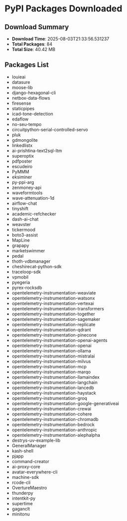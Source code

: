# PyPI Packages Downloaded

## Download Summary
- **Download Time**: 2025-08-03T21:33:56.531237
- **Total Packages**: 84
- **Total Size**: 40.42 MB

## Packages List
- louieai
- datasure
- moose-lib
- django-hexagonal-cli
- netbox-data-flows
- firesense
- staticpipes
- icad-tone-detection
- edaflow
- no-seu-tempo
- circuitpython-serial-controlled-servo
- pluk
- gdmongolite
- linkedlistx
- ai-prishtina-text2sql-ltm
- superoptix
- pdfposter
- escudeiro
- PyMMM
- eksiminer
- py-ppi-arg
- zenmoney-api
- waveformtools
- wave-attenuation-1d
- airflow-chat
- tinyshift
- academic-refchecker
- dash-ai-chat
- weavster
- tickermood
- boto3-assist
- MapLine
- grapapy
- marketswimmer
- pedal
- thoth-vdbmanager
- cheshirecat-python-sdk
- traceloop-sdk
- vpmobil
- pyegeria
- pyrex-rocksdb
- opentelemetry-instrumentation-weaviate
- opentelemetry-instrumentation-watsonx
- opentelemetry-instrumentation-vertexai
- opentelemetry-instrumentation-transformers
- opentelemetry-instrumentation-together
- opentelemetry-instrumentation-sagemaker
- opentelemetry-instrumentation-replicate
- opentelemetry-instrumentation-qdrant
- opentelemetry-instrumentation-pinecone
- opentelemetry-instrumentation-openai-agents
- opentelemetry-instrumentation-openai
- opentelemetry-instrumentation-ollama
- opentelemetry-instrumentation-mistralai
- opentelemetry-instrumentation-milvus
- opentelemetry-instrumentation-mcp
- opentelemetry-instrumentation-marqo
- opentelemetry-instrumentation-llamaindex
- opentelemetry-instrumentation-langchain
- opentelemetry-instrumentation-lancedb
- opentelemetry-instrumentation-haystack
- opentelemetry-instrumentation-groq
- opentelemetry-instrumentation-google-generativeai
- opentelemetry-instrumentation-crewai
- opentelemetry-instrumentation-cohere
- opentelemetry-instrumentation-chromadb
- opentelemetry-instrumentation-bedrock
- opentelemetry-instrumentation-anthropic
- opentelemetry-instrumentation-alephalpha
- destrys-uv-example-lib
- GeneralManager
- kash-shell
- pjapp
- command-creator
- ai-proxy-core
- avatar-everywhere-cli
- machine-sdk
- rcode-cli
- OvertureMaestro
- thunderpy
- intentkit-py
- supertime
- gaganclt
- minitonu
